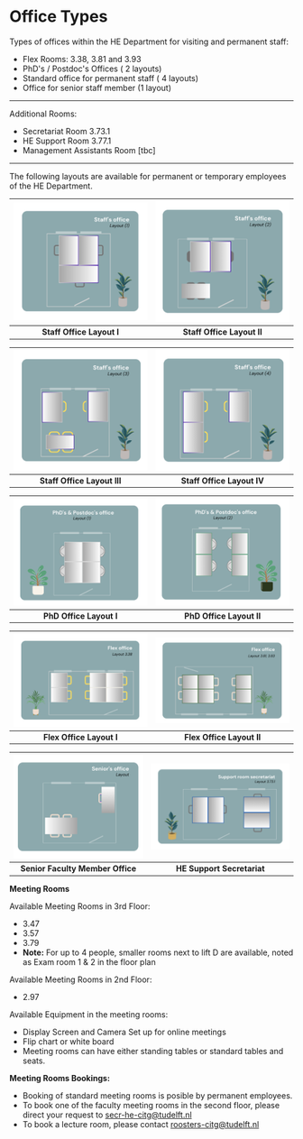 # Office Types

Types of offices within the HE Department for visiting and permanent staff:

- Flex Rooms: 3.38, 3.81 and 3.93
- PhD's / Postdoc's Offices ( 2  layouts)
- Standard office for permanent staff ( 4 layouts)
- Office for senior staff member (1 layout)
  
____________________________________________
  Additional Rooms:

  - Secretariat Room  3.73.1
  - HE Support Room 3.77.1
  - Management Assistants Room [tbc]
____________________________________________

The following layouts are available for permanent or temporary employees of the HE Department. 


| ![Staff Office Layout I](../figures/staff_office_layout_1.png) | ![Staff Office Layout II](../figures/staff_office_layout_2.png) |
|:-----------------------------------------------------------:|:------------------------------------------------------------:|
| **Staff Office Layout I**                                   | **Staff Office Layout II**                                   |

| ![Staff Office Layout III](../figures/staff_office_layout_3.png) | ![Staff Office Layout IV](../figures/staff_office_layout_4.png) |
|:--------------------------------------------------------------:|:-------------------------------------------------------------:|
| **Staff Office Layout III**                                    | **Staff Office Layout IV**                                   |

| ![PhD Office Layout I](../figures/phd_layout_1.png) | ![PhD Office Layout II](../figures/phd_layout_2.png) |
|:--------------------------------------------------:|:---------------------------------------------------:|
| **PhD Office Layout I**                             | **PhD Office Layout II**                            |

| ![Flex Office Layout I](../figures/flex_office_layout_3.38.png) | ![Flex Office Layout II](../figures/flex_office_layout_3.81_3.83.png) |
|:---------------------------------------------------------------:|:---------------------------------------------------------------------:|
| **Flex Office Layout I**                                       | **Flex Office Layout II**                                            |

| ![Senior Faculty Member Office](../figures/senior_office_layout.png) | ![HE Support Secretariat](../figures/support_room_secretariat_layout_3.73.1.png) |
|:--------------------------------------------------------------------:|:-------------------------------------------------------------------------------:|
| **Senior Faculty Member Office**                                     | **HE Support Secretariat**                                                     |


**Meeting Rooms**

Available Meeting Rooms in 3rd Floor: 
- 3.47
- 3.57
- 3.79
- **Note:** For up to 4 people, smaller rooms next to lift D are available, noted as Exam room 1 & 2 in the floor plan

Available Meeting Rooms in 2nd Floor: 
- 2.97
  
Available Equipment in the meeting rooms: 
- Display Screen and Camera Set up for online meetings
- Flip chart or white board
- Meeting rooms can have either standing tables or standard tables and seats.

**Meeting Rooms Bookings:**
- Booking of standard meeting rooms is posible by permanent employees.
- To book one of the faculty meeting rooms in the second floor, please direct your request to secr-he-citg@tudelft.nl
- To book a lecture room, please contact roosters-citg@tudelft.nl
